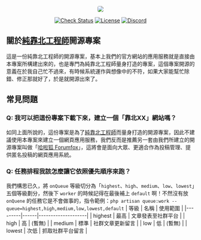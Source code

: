 <p align="center"><a href="https://init.engineer" target="_blank"><img src="https://raw.githubusercontent.com/init-engineer/init.engineer/master/public/img/frontend/background/cute-banner.jpg" style="border-radius: 4px;"></a></p>
<p align="center">
<a href="https://github.com/init-engineer/init.engineer/actions"><img src="https://img.shields.io/github/checks-status/init-engineer/init.engineer/master?style=for-the-badge" alt="Check Status" /></a>
<a href="https://github.com/init-engineer/init.engineer/blob/master/LICENSE"><img src="https://img.shields.io/github/license/init-engineer/init.engineer?style=for-the-badge" alt="License" /></a>
<a href="https://discord.gg/tPhnrs2"><img src="https://img.shields.io/discord/508513350964084736?color=5865F2&label=DISCORD&style=for-the-badge" alt="Discord" /></a>
</p>

## 關於[純靠北工程師](https://init.engineer)開源專案
這是一份純靠北工程師的開源專案，基本上我們的官方網站的應用服務就是直接由本專案所構建出來的，也是專門為純靠北工程師量身打造的專案，這個專案開源的意義在於我自己忙不過來，有時候系統運作與想像中的不符，如果大家能幫忙除錯、修正那就好了，於是就開源出來了。

## 常見問題
### Q: 我可以把這份專案下載下來，建立一個「靠北XX」網站嗎？
如同上面所說的，這份專案是為了[純靠北工程師](https://init.engineer)而量身打造的開源專案，因此不建議使用本專案來建立一個網頁應用服務，我們反而是推薦另一套由我們所建立的開源專案叫做「[哈啦狐 Forumfox](https://github.com/forumfox/forumfox)」，這將會是面向大眾、更適合作為投稿管理、提供匿名投稿的網頁應用系統。

### Q: 任務排程我該怎麼讓它依照優先順序來跑？
我們構思已久，將 `onQueue` 等級切分為「`highest`、`high`、`medium`、`low`、`lowest`」五個等級劃分，然後下 `worker` 的時候記得在最後補上 `default` 啊！不然沒有放 `onQuene` 的任務它是不會做事的，指令範例：`php artisan queue:work --queue=highest,high,medium,low,lowest,default`
| 等級    | 名稱 | 使用範圍           |
|---------|------|--------------------|
| highest | 最高 | 文章發表至社群平台 |
| high    | 高   | (暫無)             |
| medium  | 標準 | 社群文章更新留言   |
| low     | 低   | (暫無)             |
| lowest  | 次低 | 抓取社群平台留言   |
